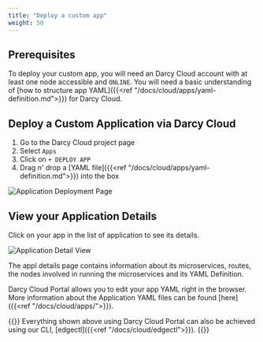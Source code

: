 ```yaml
---
title: "Deploy a custom app"
weight: 50
---
```


## Prerequisites

To deploy your custom app, you will need an Darcy Cloud account with at least one node accessible
and `ONLINE`. You will need a basic understanding
of [how to structure app YAML]({{<ref "/docs/cloud/apps/yaml-definition.md">}}) for Darcy Cloud.

## Deploy a Custom Application via Darcy Cloud

1. Go to the Darcy Cloud project page
2. Select `Apps`
3. Click on `+ DEPLOY APP`
4. Drag n' drop a [YAML file]({{<ref "/docs/cloud/apps/yaml-definition.md">}}) into the box

![Application Deployment Page](/images/cloud-deploy-demo.png)

## View your Application Details

Click on your app in the list of application to see its details.

![Application Detail View](/images/18done.png)

The appl details page contains information about its microservices, routes, the nodes
involved in running the microservices and its YAML Definition.

Darcy Cloud Portal allows you to edit your app YAML right in the browser. More information about the
Application YAML files can be found [here]({{<ref "/docs/cloud/apps/">}}).

{{<alert>}} Everything shown above using Darcy Cloud Portal can also be achieved using
our CLI, [edgectl]({{<ref "/docs/cloud/edgectl">}}).
{{</alert>}}

